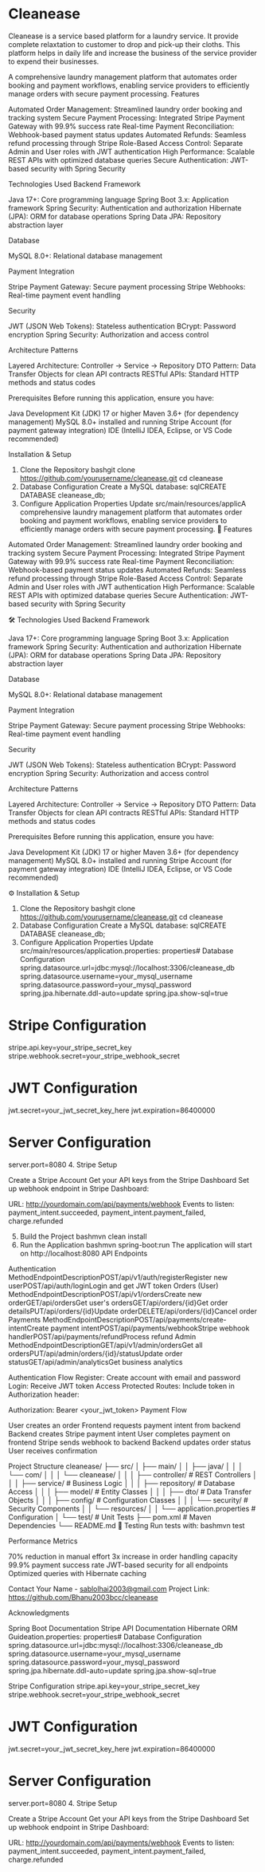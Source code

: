 # Cleanease
Cleanease is a service based platform for a laundry service. It provide complete relaxtation to customer to drop and pick-up their cloths. This platform helps in daily life and increase the business of the service provider to expend their businesses.

A comprehensive laundry management platform that automates order booking and payment workflows, enabling service providers to efficiently manage orders with secure payment processing.
Features

Automated Order Management: Streamlined laundry order booking and tracking system
Secure Payment Processing: Integrated Stripe Payment Gateway with 99.9% success rate
Real-time Payment Reconciliation: Webhook-based payment status updates
Automated Refunds: Seamless refund processing through Stripe
Role-Based Access Control: Separate Admin and User roles with JWT authentication
High Performance: Scalable REST APIs with optimized database queries
Secure Authentication: JWT-based security with Spring Security

Technologies Used
Backend Framework

Java 17+: Core programming language
Spring Boot 3.x: Application framework
Spring Security: Authentication and authorization
Hibernate (JPA): ORM for database operations
Spring Data JPA: Repository abstraction layer

Database

MySQL 8.0+: Relational database management

Payment Integration

Stripe Payment Gateway: Secure payment processing
Stripe Webhooks: Real-time payment event handling

Security

JWT (JSON Web Tokens): Stateless authentication
BCrypt: Password encryption
Spring Security: Authorization and access control

Architecture Patterns

Layered Architecture: Controller → Service → Repository
DTO Pattern: Data Transfer Objects for clean API contracts
RESTful APIs: Standard HTTP methods and status codes

Prerequisites
Before running this application, ensure you have:

Java Development Kit (JDK) 17 or higher
Maven 3.6+ (for dependency management)
MySQL 8.0+ installed and running
Stripe Account (for payment gateway integration)
IDE (IntelliJ IDEA, Eclipse, or VS Code recommended)

Installation & Setup
1. Clone the Repository
bashgit clone https://github.com/yourusername/cleanease.git
cd cleanease
2. Database Configuration
Create a MySQL database:
sqlCREATE DATABASE cleanease_db;
3. Configure Application Properties
Update src/main/resources/applicA comprehensive laundry management platform that automates order booking and payment workflows, enabling service providers to efficiently manage orders with secure payment processing.
🚀 Features

Automated Order Management: Streamlined laundry order booking and tracking system
Secure Payment Processing: Integrated Stripe Payment Gateway with 99.9% success rate
Real-time Payment Reconciliation: Webhook-based payment status updates
Automated Refunds: Seamless refund processing through Stripe
Role-Based Access Control: Separate Admin and User roles with JWT authentication
High Performance: Scalable REST APIs with optimized database queries
Secure Authentication: JWT-based security with Spring Security

🛠️ Technologies Used
Backend Framework

Java 17+: Core programming language
Spring Boot 3.x: Application framework
Spring Security: Authentication and authorization
Hibernate (JPA): ORM for database operations
Spring Data JPA: Repository abstraction layer

Database

MySQL 8.0+: Relational database management

Payment Integration

Stripe Payment Gateway: Secure payment processing
Stripe Webhooks: Real-time payment event handling

Security

JWT (JSON Web Tokens): Stateless authentication
BCrypt: Password encryption
Spring Security: Authorization and access control

Architecture Patterns

Layered Architecture: Controller → Service → Repository
DTO Pattern: Data Transfer Objects for clean API contracts
RESTful APIs: Standard HTTP methods and status codes

Prerequisites
Before running this application, ensure you have:

Java Development Kit (JDK) 17 or higher
Maven 3.6+ (for dependency management)
MySQL 8.0+ installed and running
Stripe Account (for payment gateway integration)
IDE (IntelliJ IDEA, Eclipse, or VS Code recommended)

⚙️ Installation & Setup
1. Clone the Repository
bashgit clone https://github.com/yourusername/cleanease.git
cd cleanease
2. Database Configuration
Create a MySQL database:
sqlCREATE DATABASE cleanease_db;
3. Configure Application Properties
Update src/main/resources/application.properties:
properties# Database Configuration
spring.datasource.url=jdbc:mysql://localhost:3306/cleanease_db
spring.datasource.username=your_mysql_username
spring.datasource.password=your_mysql_password
spring.jpa.hibernate.ddl-auto=update
spring.jpa.show-sql=true

# Stripe Configuration
stripe.api.key=your_stripe_secret_key
stripe.webhook.secret=your_stripe_webhook_secret

# JWT Configuration
jwt.secret=your_jwt_secret_key_here
jwt.expiration=86400000

# Server Configuration
server.port=8080
4. Stripe Setup

Create a Stripe Account
Get your API keys from the Stripe Dashboard
Set up webhook endpoint in Stripe Dashboard:

URL: http://yourdomain.com/api/payments/webhook
Events to listen: payment_intent.succeeded, payment_intent.payment_failed, charge.refunded



5. Build the Project
bashmvn clean install
6. Run the Application
bashmvn spring-boot:run
The application will start on http://localhost:8080
API Endpoints

Authentication
MethodEndpointDescriptionPOST/api/v1/auth/registerRegister new userPOST/api/auth/loginLogin and get JWT token
Orders (User)
MethodEndpointDescriptionPOST/api/v1/ordersCreate new orderGET/api/ordersGet user's ordersGET/api/orders/{id}Get order detailsPUT/api/orders/{id}Update orderDELETE/api/orders/{id}Cancel order
Payments
MethodEndpointDescriptionPOST/api/payments/create-intentCreate payment intentPOST/api/payments/webhookStripe webhook handlerPOST/api/payments/refundProcess refund
Admin
MethodEndpointDescriptionGET/api/v1/admin/ordersGet all ordersPUT/api/admin/orders/{id}/statusUpdate order statusGET/api/admin/analyticsGet business analytics

Authentication Flow
Register: Create account with email and password
Login: Receive JWT token
Access Protected Routes: Include token in Authorization header:

   Authorization: Bearer <your_jwt_token>
Payment Flow

User creates an order
Frontend requests payment intent from backend
Backend creates Stripe payment intent
User completes payment on frontend
Stripe sends webhook to backend
Backend updates order status
User receives confirmation

Project Structure
cleanease/
├── src/
│   ├── main/
│   │   ├── java/
│   │   │   └── com/
│   │   │       └── cleanease/
│   │   │           ├── controller/      # REST Controllers
│   │   │           ├── service/         # Business Logic
│   │   │           ├── repository/      # Database Access
│   │   │           ├── model/           # Entity Classes
│   │   │           ├── dto/             # Data Transfer Objects
│   │   │           ├── config/          # Configuration Classes
│   │   │           └── security/        # Security Components
│   │   └── resources/
│   │       └── application.properties   # Configuration
│   └── test/                            # Unit Tests
├── pom.xml                              # Maven Dependencies
└── README.md
🧪 Testing
Run tests with:
bashmvn test

Performance Metrics

70% reduction in manual effort
3x increase in order handling capacity
99.9% payment success rate
JWT-based security for all endpoints
Optimized queries with Hibernate caching

Contact
Your Name - sablolhai2003@gmail.com
Project Link: https://github.com/Bhanu2003bcc/cleanease

Acknowledgments

Spring Boot Documentation
Stripe API Documentation
Hibernate ORM Guideation.properties:
properties# Database Configuration
spring.datasource.url=jdbc:mysql://localhost:3306/cleanease_db
spring.datasource.username=your_mysql_username
spring.datasource.password=your_mysql_password
spring.jpa.hibernate.ddl-auto=update
spring.jpa.show-sql=true

Stripe Configuration
stripe.api.key=your_stripe_secret_key
stripe.webhook.secret=your_stripe_webhook_secret

# JWT Configuration
jwt.secret=your_jwt_secret_key_here
jwt.expiration=86400000

# Server Configuration
server.port=8080
4. Stripe Setup

Create a Stripe Account
Get your API keys from the Stripe Dashboard
Set up webhook endpoint in Stripe Dashboard:

URL: http://yourdomain.com/api/payments/webhook
Events to listen: payment_intent.succeeded, payment_intent.payment_failed, charge.refunded
